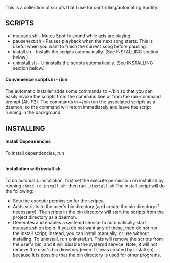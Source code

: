 This is a collection of scripts that I use for controlling/automating Spotify.

## SCRIPTS
 - muteads.sh - Mutes Spotify sound while ads are playing.
 - pausenext.sh - Pauses playback when the next song starts. This is useful when you want to finish the current song before pausing.
 - install.sh - Installs the scripts automatically. (See INSTALLING section below.)
 - uninstall.sh - Uninstalls the scripts automatically. (See INSTALLING section below.)

#### Convenience scripts in ~/bin
The automatic installer adds some commands to ~/bin so that you can easily invoke the scripts from the command line or from the run-command prompt (Alt-F2). The commands in ~/bin run the associated scripts as a daemon, so the command will return immediately and leave the script running in the background.


## INSTALLING
#### Install Dependencies
To install dependencies, run
```sudo apt install playerctl
```

#### Installation with install.sh
To do automatic installation, first set the execute permission on install.sh by running `chmod +x install.sh`; then run `./install.sh`
The install script will do the following:
 - Sets the execute permission for the scripts.
 - Adds scripts to the user's bin directory (and create the bin directory if necessary). The scripts in the bin directory will start the scripts from the project directory as a daemon.
 - Generates and enables a systemd service to automatically start muteads.sh on login.
If you do not want any of these, then do not run the install script; instead, you can install manually, or use without installing.
To uninstall, run uninstall.sh. This will remove the scripts from the user's bin, and it will disable the systemd service. Note, it will not remove the user's bin directory (even if it was created by install.sh) because it is possible that the bin directory is used for other programs.
